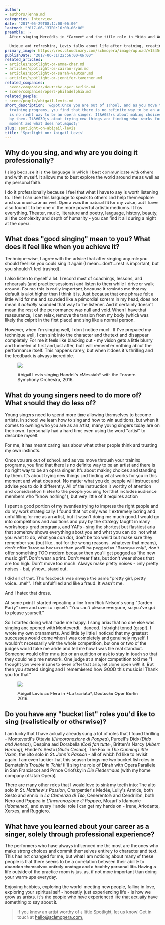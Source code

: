 ```yaml
---
author:
- authors/jenna.md
categories: Interview
date: "2017-05-29T08:17:00-06:00"
lastmod: "2017-06-13T09:16:00-06:00"
preamble: |-
  After singing Mercédès in *Carmen* and the title role in *Dido and Aeneas* at the [Deutsche Oper](/scene/companies/deutsche-oper-berlin/), American mezzo-soprano [Abigail Levis](/scene/people/abigail-levis/) returns to Berlin this summer for *Don Carlos* (Thibault). This fall, she heads to her home country to sing in Opera Philadelphia's double-bill, [*War Stories*](https://www.operaphila.org/whats-on/on-stage-2017-2018/war-stories/).

  Unique and refreshing, Levis talks about life after training, creating for herself room to grow as an artist, and focusing on the things a singer **can** control.
primary_image: https://res.cloudinary.com/schmopera/image/upload/v1545409169/media/webhook-uploads/1496067019447/2017-05-29---LEVIS-PHOTO.jpg.jpg
publishDate: "2017-06-11T22:56:00-06:00"
related_articles:
- articles/spotlight-on-emma-char.md
- articles/spotlight-on-cairan-ryan.md
- articles/spotlight-on-sarah-vautour.md
- articles/spotlight-on-jennifer-taverner.md
related_companies:
- scene/companies/deutsche-oper-berlin.md
- scene/companies/opera-philadelphia.md
related_people:
- scene/people/abigail-levis.md
short_description: '&quot;Once you are out of school, and as you move through your
  training programs, you find that there is no definite way to be an artist and there
  is no right way to be an opera singer. It&#039;s about making choices and standing
  by them. It&#039;s about trying new things and finding what works for you in this
  moment and what does not.&quot;'
slug: spotlight-on-abigail-levis
title: 'Spotlight on: Abigail Levis'
---
```


## Why do you sing, and why are you doing it professionally?

I sing because it is the language in which I best communicate with others and with myself. It allows me to best explore the world around me as well as my personal faith. 

I do it professionally because I feel that what I have to say is worth listening to. I feel I can use this language to speak to others and help them explore and communicate as well. Opera was the natural fit for my voice, but I have also found it to be one of the more powerful artistic mediums. It has everything. Theater, music, literature and poetry, language, history, beauty, all the complexity and depth of humanity - you can find it all during a night at the opera. 
        
## What does "good singing" mean to you? What does it feel like when you achieve it?

Technique-wise, I agree with the advice that after singing any role you should feel like you could sing it again (I mean...don't...rest is important, but you shouldn't feel trashed). 

I also listen to myself a lot. I record most of coachings, lessons, and rehearsals (and practice sessions) and listen to them while I drive or walk around. For me this is really important, because it reminds me that my default is a lot higher than I think it is. Just because that one phrase felt a little wild for me and sounded like a primordial scream in my head, does not mean it *actually* sounded that way to the listener. And it certainly doesn't mean the rest of the performance was null and void. When I have that reassurance, I can relax, remove the tension from my body (which was likely the culprit in the first place) and sing like a normal person.

However, when I'm singing well, I don't notice much. If I've prepared my technique well, I can sink into the character and the text and disappear completely. For me it feels like blacking out - my vision gets a little blurry and tunneled at first and just after, but I will remember nothing about the performance itself. This happens rarely, but when it does it's thrilling and the feedback is always incredible.

<figure data-type="image">

![](https://res.cloudinary.com/schmopera/image/upload/v1545409169/media/webhook-uploads/1496067778964/2017-05-29---Levis---Messiah-TSO.jpg.jpg)
<figcaption>Abigail Levis singing Handel's *Messiah* with the Toronto Symphony Orchestra, 2016.</figcaption>
</figure>

## What do young singers need to do more of? What should they do less of?

Young singers need to spend more time allowing themselves to become artists. In school we learn how to sing and how to win auditions, but when it comes to owning who you are as an artist, many young singers today are on their own. I personally had a hard time even using the word "artist" to describe myself. 

For me, it has meant caring less about what other people think and trusting my own instincts. 

Once you are out of school, and as you move through your training programs, you find that there is no definite way to be an artist and there is no right way to be an opera singer. It's about making choices and standing by them. It's about trying new things and finding what works for you in this moment and what does not. No matter what you do, people will instruct and advise you to do it differently. All of the instruction is worthy of attention and consideration (listen to the people you sing for! that includes audience members who "know nothing"), but very little of it requires action. 

I spent a good portion of my twenties trying to impress the right people and do my work strategically. I found that not only was it extremely boring and unfulfilling for me as an artist, but it wasn't doing me much good. I would go into competitions and auditions and play by the strategy taught in many workshops, grad programs, and YAPs - sing the shortest but flashiest aria that somehow shows everything about you and what you can do (not what you want to do, what you *can* do), don't be too weird but make sure they remember you (but like...not for the wrong reasons...whatever that means), don't offer Baroque because then you'll be pegged as "Baroque only", don't offer something TOO modern because then you'll get pegged as "the new music girl". Don't wear a print. Don't wear flats, but don't wear shoes that are too high. Don't move too much. Always make pretty noises - only pretty noises - but, y'now...stand out. 

I did all of that. The feedback was always the same "pretty girl, pretty voice...meh". I felt unfulfilled and like a fraud. It wasn't me. 

And I hated that dress.

At some point I started repeating a line from Rick Nelson's song "Garden Party" over and over to myself: "You can't please everyone, so you've got to please yourself."

So I started doing what made me happy. I sang arias that no one else was singing and opened with Monteverdi. I danced. I straight toned (gasp!). I wrote my own oranaments. And little by little I noticed that my greatest successes would come when I was completely and genuinely myself. I wouldn't necessarily win the whole competition, but one or two of the judges would take me aside and tell me how I was the real standout. Someone would offer me a job or an audition or ask to stay in touch so that they could help me network. One judge at a major competition told me "I thought you were insane to even offer that aria, let alone open with it. But then you started singing and I remembered how GOOD this music is! Thank you for that."

<figure data-type="image">

![](https://res.cloudinary.com/schmopera/image/upload/v1545409169/media/webhook-uploads/1496067742500/2017-05-29---Levis---Flora.jpg.jpg)
<figcaption>Abigail Levis as Flora in *La traviata*, Deutsche Oper Berlin, 2016.</figcaption>
</figure>

## Do you have any "bucket list" roles you'd like to sing (realistically or otherwise)?

I am lucky that I have actually already sung a lot of roles that I found thrilling -  Monteverdi's Ottavia (*L'incoronazione di Poppea*), Purcell's Dido (*Dido and Aeneas*), Despina and Dorabella (*Così fan tutte*), Britten's Nancy (*Albert Herring*), Handel's Sesto (*Giulio Cesare*), The Fox in *The Cunning Little Vixen*, the alto solo in *St. John's Passion* - all of which I'd like to revisit again. I am even luckier that this season brings me two bucket list roles in Bernstein's *Trouble in Tahiti* (I'll sing the role of Dinah with Opera Parallele in San Francisco) and Prince Orlofsky in *Die Fledermaus* (with my home company of Utah Opera).

There are many other roles that I would love to sink my teeth into: The alto solo in *St. Matthew's Passion*, Charpentier's Medée, Lully's Armide, both Sesto and Annio in *La Clemenza di Tito*, Cenerentola and Cendrillon, both Nero and Poppea in *L'Incoronazione di Poppea*, Mozart's Idamante (*Idomeneo*), and every Handel role I can get my hands on - Irene, Ariodante, Xerxes, and Ruggiero.

## What have you learned about your career as a singer, solely through professional experience?

The performers who have always influenced me the most are the ones who make strong choices and commit themselves entirely to character and text. This has not changed for me, but what I am noticing about many of these people is that there seems to be a correlation between their ability to abandon themselves entirely onstage and a healthy personal life. Having a life outside of the practice room is just as, if not more important than doing your warm-ups everyday. 

Enjoying hobbies, exploring the world, meeting new people, falling in love, exploring your spiritual self - honestly, just experiencing life - is how we grow as artists. It's the people who have experienced life that actually have something to say about it.

>If you know an artist worthy of a little Spotlight, let us know! Get in touch at [hello@schmopera.com.](mailto:hello@schmopera.com)
